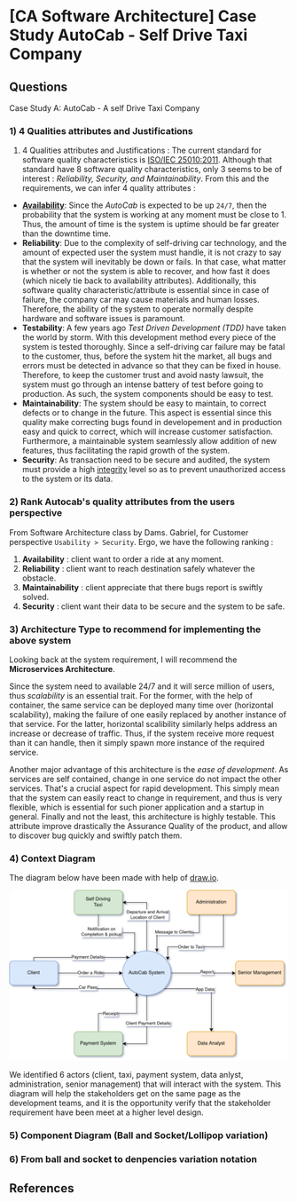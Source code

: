 # [CA Software Architecture] Case Study AutoCab - Self Drive Taxi Company

## Questions

Case Study A: AutoCab - A self Drive Taxi Company

### 1) 4 Qualities attributes and Justifications

1) 4 Qualities attributes and Justifications :
The current standard for software quality characteristics is [ISO/IEC 25010:2011](https://www.iso.org/standard/35733.html).
Although that standard have 8 software quality characteristics, only 3 seems to be of interest : *Reliability, Security, and Maintainability*. From this and the requirements, we can infer 4 quality attributes :

* [**Availability**](https://en.wikipedia.org/wiki/Availability): Since the *AutoCab* is expected to be up `24/7`, then the probability that the system is working at any moment must be close to 1. Thus, the amount of time is the system is uptime should be far greater than the downtime time.
* **Reliability**: Due to the complexity of self-driving car technology, and the amount of expected user the system must handle, it is not crazy to say that the system will inevitably be down or fails. In that case, what matter is whether or not the system is able to recover, and how fast it does (which nicely tie back to availability attributes). Additionally, this software quality characteristic/attribute is essential since in case of failure, the company car may cause materials and human losses. Therefore, the ability of the system to operate normally despite hardware and software issues is paramount.
* **Testability**: A few years ago *Test Driven Development (TDD)* have taken the world by storm. With this development method every piece of the system is tested thoroughly. Since a self-driving car failure may be fatal to the customer, thus, before the system hit the market, all bugs and errors must be detected in advance so that they can be fixed in house. Therefore, to keep the customer trust and avoid nasty lawsuit, the system must go through an intense battery of test before going to production. As such, the system components should be easy to test.
* **Maintainability**: The system should be easy to maintain, to correct defects or to change in the future. This aspect is essential since this quality make correcting bugs found in developement and in production easy and quick to correct, which will increase customer satisfaction. Furthermore, a maintainable system seamlessly allow addition of new features, thus facilitating the rapid growth of the system.
* **Security**: As transaction need to be secure and audited, the system must provide a high [integrity](https://syndicode.com/blog/12-software-architecture-quality-attributes/) level so as to prevent unauthorized access to the system or its data.


### 2) Rank Autocab's quality attributes from the users perspective

From Software Architecture class by Dams. Gabriel, for Customer perspective `Usability > Security`. Ergo, we have the following ranking :

1. **Availability** : client want to order a ride at any moment.
1. **Reliability** : client want to reach destination safely whatever the obstacle.
1. **Maintainability** : client appreciate that there bugs report is swiftly solved.
1. **Security** : client want their data to be secure and the system to be safe.


### 3) Architecture Type to recommend for implementing the above system

Looking back at the system requirement, I will recommend the **Microservices Architecture**.

Since the system need to available 24/7 and it will serce million of users, thus *scalability* is an essential trait. For the former, with the help of container, the same service can be deployed many time over (horizontal scalability), making the failure of one easily replaced by another instance of that service. For the latter, horizontal scalibility similarly helps address an increase or decrease of traffic. Thus, if the system receive more request than it can handle, then it simply spawn more instance of the required service.

Another major advantage of this architecture is the *ease of development*. As services are self contained, change in one service do not impact the other services. That's a crucial aspect for rapid development. This simply mean that the system can easily react to change in requirement, and thus is very flexible, which is essential for such pioner application and a startup in general. Finally and not the least, this architecture is highly testable. This attribute improve drastically the Assurance Quality of the product, and allow to discover bug quickly and swiftly patch them.


### 4) Context Diagram

The diagram below have been made with help of [draw.io](https://app.diagrams.net/).

![Context Diagram](./ressources/context_diagram.png)

We identified 6 actors (client, taxi, payment system, data anlyst, administration, senior management) that will interact with the system. This diagram will help the stakeholders get on the same page as the development teams, and it is the opportunity verify that the stakeholder requirement have been meet at a higher level design.


### 5) Component Diagram (Ball and Socket/Lollipop variation)


### 6) From ball and socket to denpencies variation notation


## References

